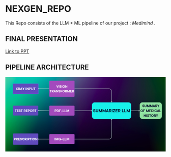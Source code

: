 # NEXGEN_REPO

This Repo consists of the LLM + ML pipeline of our project : *_Medimind_* .

## FINAL PRESENTATION

[Link to PPT](https://www.canva.com/design/DAGBs3Xdhio/BqN1ayPcx8ItV5Zo4-wMOw/edit?utm_content=DAGBs3Xdhio&utm_campaign=designshare&utm_medium=link2&utm_source=sharebutton)

## PIPELINE ARCHITECTURE

![PIPELINE](ML+LLM.png)

